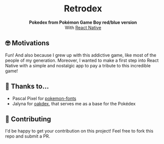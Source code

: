 <h1 align="center">
    Retrodex
</h1>
<p align="center">
  <strong>Pokedex from Pokémon Game Boy red/blue version</strong><br>
  With <a href="https://facebook.github.io/react-native/">React Native</a>
</p>

## 🤓 Motivations
Fun! And also because I grew up with this addictive game, like most of the people of my generation. Moreover, I wanted to make a first step into React Native with a simple and nostalgic app to pay a tribute to this incredible game!

## 🙏 Thanks to...
- Pascal Pixel for [pokemon-fonts](https://github.com/Superpencil/pokemon-font/)
- Jalyna for [oakdex](https://github.com/jalyna/oakdex-pokedex), that serves me as a base for the Pokédex

## 🤝 Contributing
I'd be happy to get your contribution on this project! Feel free to fork this repo and submit a PR.